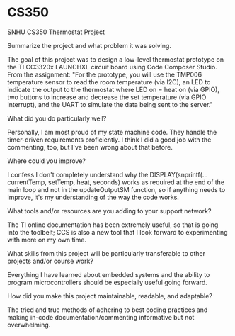 # CS350
SNHU CS350 Thermostat Project

Summarize the project and what problem it was solving.

  The goal of this project was to design a low-level thermostat prototype on the TI CC3320x LAUNCHXL circuit board using Code Composer Studio. 
From the assignment: "For the prototype, you will use the TMP006 temperature sensor to read the room temperature (via I2C), an LED to indicate the output to the thermostat where LED on = heat on (via GPIO), two buttons to increase and decrease the set temperature (via GPIO interrupt), and the UART to simulate the data being sent to the server."

What did you do particularly well?

  Personally, I am most proud of my state machine code. They handle the timer-driven requirements proficiently. I think I did a good job with the commenting, too, but I've been wrong about that before.

Where could you improve?

  I confess I don't completely understand why the DISPLAY(snprintf(... currentTemp, setTemp, heat, seconds) works as required at the end of the main loop and not in the updateOutputSM function, so if anything needs to improve, it's my understanding of the way the code works.

What tools and/or resources are you adding to your support network?

  The TI online documentation has been extremely useful, so that is going into the toolbelt; CCS is also a new tool that I look forward to experimenting with more on my own time.

What skills from this project will be particularly transferable to other projects and/or course work?

  Everything I have learned about embedded systems and the ability to program microcontrollers should be especially useful going forward.

How did you make this project maintainable, readable, and adaptable?

  The tried and true methods of adhering to best coding practices and making in-code documentation/commenting informative but not overwhelming. 
